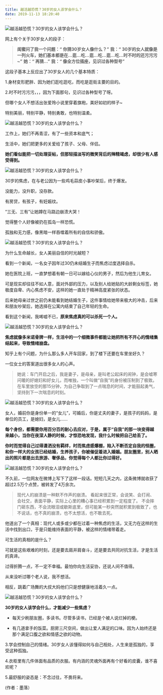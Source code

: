 ```yaml
---
title: 越活越恐慌？30岁的女人该学会什么？
date: 2019-11-13 18:20:40
---
```

![越活越恐慌？30岁的女人该学会什么？](http://p3.pstatp.com/large/pgc-image/153241796730840b29ad5b9)
 


 网上有个关于30岁女人的段子：

> **闺蜜问了我一个问题：“ 你猜30岁女人像什么？”** **我：“ 30岁的女人就像是一列火车，她们基本都是在…逛…吃…逛…吃…逛…吃…时不时的还污污污~”** **她：“ 再猜…”** **我：“ 像全方位插座，见识过各种型号”**

 这段子基本上反应出了30岁女人的几个基本特质：

 1.身材变形肥胖、因为她们逛吃逛吃，而吃是逛街主要的目的。

 2.时不时污污污，，，因为下面那句，见识过各种型号了呀。

 但哪个女人不想活出张爱玲小说里穿着旗袍，美好如初的样子~

 特别美丽，特别平静，特别勇敢，也特别温柔。

![越活越恐慌？30岁的女人该学会什么？](http://p1.pstatp.com/large/pgc-image/153241796729980184bfdf6)
 


 工作上，她们不再青涩，有了一些资本和底气；

 生活中，她们把更多的关爱给了孩子、父母、伴侣。

 **她们看似能把一切处理妥帖，但那轻描淡写的微笑背后的殚精竭虑，却很少有人感受得到。**

![越活越恐慌？30岁的女人该学会什么？](http://p1.pstatp.com/large/pgc-image/153241796719147ab287f9e)
 


 30岁的焦虑，在与老公因为一些鸡毛蒜皮小事吵架后，终于爆发。

 没能力，没升职，没存款。

 有房贷，有孩子，有妊娠纹。

 “三无、三有”让她蹲在马路边崩溃大哭！

 觉得整个人好像被扔在孤岛一样恐慌。

 孤独和无力感，像黑暗一样吞噬着所有的自信和骄傲。

![越活越恐慌？30岁的女人该学会什么？](http://p1.pstatp.com/large/pgc-image/15324179673933658089ef4)
 


 为什么生命越长，女人美丽自信的时光越短？

 看到一个新闻，一名女子因年过30仍未结婚生子而焦虑过度选择自杀。

 她在医院上班，一直梦想着有朝一日可以嫁给心仪的男子，然后为他生儿育女。

 可是现实却往往不如人意，面对外部的压力，以及别人给她贴的大龄剩女标签，她极度自卑、内心焦虑不安，这样的她一直处于精神高度紧张的状态。

 后来她母亲过世之前仍未能看到她结婚生子，这件事情给她带来极大的冲击，后来和朋友吵架后，她选择在公寓内结束了自己年轻的生命。

 看到这个新闻，我唏嘘不已，**原来焦虑真的可以杀死一个人。**

![越活越恐慌？30岁的女人该学会什么？](http://p1.pstatp.com/large/pgc-image/15324179671254d41e572cd)
 


 **焦虑就像多米诺骨牌一样，生活中的一个细微事件都能让她把所有不开心的情绪集结起来，导致情绪崩盘。**

 知乎上有个问题，为什么那么多人开车回家，到了楼下还要在车里坐好久？

 一位女士的答案道出很多女人的心声。

> 她说：车门开启之后，我是妻子，是母亲，是叫老公起床的闹钟，是会嘘寒问暖的好媳妇和好女儿，而唯独，一个叫做“自我”的身份被压制到了极致。在车里放空的那15分钟，为自己争取到了一点喘息的时间，才能鼓起勇气，坚持到下一次喘息的时刻。

![越活越恐慌？30岁的女人该学会什么？](http://p1.pstatp.com/large/pgc-image/153241796746776ff499b23)
 


 女人，婚前你是身份单一的“女儿”，可婚后，你是丈夫的妻子，是孩子的妈妈，是单位的员工，是媳妇，是女儿……

 **每个身份，都需要你用百分百的耐心去应对，于是，属于“自我”的那一块变得越来越小，当你在夜深人静的时候，才惊恐地发现，我什么时候把自己给丢了。**

 **你时而觉得自己过得潇洒没有羁绊，时而焦虑感爆棚，陷入不断否定自我的怪圈，和你一样大的女孩已经结婚，生养孩子，你被催促着进入婚姻。朋友圈里，别人晒出的照片都是出去旅游、奢侈品，你觉得每个人都比你过得好。**

![越活越恐慌？30岁的女人该学会什么？](http://p9.pstatp.com/large/pgc-image/1532417967365068237056b)
 


 不久前，一位网友在微博上写下了这样一段话。短短几天之内，这条微博就收获了超过2.5万个点赞，被转发了4万余次。

> 现代人的崩溃是一种默不作声的崩溃。 看起来很正常，会说笑、会打闹、会社交，表面平静，实际上心里的糟心事已经积累到一定程度了。 不会摔门砸东西，不会流眼泪或歇斯底里，但可能某一秒突然就积累到极致了，也不说话，也不真的崩溃，也不太想活，也不敢去死。

 他道出了一个真相：现代人或多或少都在过着一种焦虑的生活，又无力在这样的生活中找到出口，于是只能维持表面的平静，被这样的情绪带着走。

 可生活的真相的是什么？

 可就是这些艰难的时刻，还是要去肩并肩奋斗，还是要去共同对抗生活，才是生活的真谛。

 过得折腾一点，不一定不幸福。最怕你向生活妥协，还说人间不值得。

 从来没听过哪个老人说，我不想活。

 相反，跳着广场舞的大叔大妈他们只是想健康地活着久一点。

![越活越恐慌？30岁的女人该学会什么？](http://p1.pstatp.com/large/pgc-image/153241796851983542e4b2a)
 


 **30岁的女人该学会什么，才能减少一些焦虑？**


- 每天少刷朋友圈，多读书。尽管多读书，已经是个被人说烂掉的梗。

- 有几道拿手的饭菜。厨房三尺空间，做出让爱人满足的口味。因为人始终还是那个满足口腹之欲和情感之欲的动物。


 3.学会控制自己的情绪。30岁女人该懂得如何与自己相处，人生来是孤独的，享受这种孤独。

 4.衣柜里有几件体面有品质的衣服。有内涵的灵魂外面再有个好看的皮囊，谁不喜欢呢？

 5.最舒服的姿态是：不念过往，不畏将来。

 (作者：墨落）
